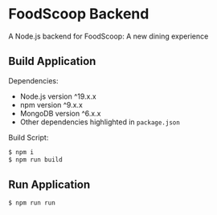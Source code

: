 # FoodScoop Backend
A Node.js backend for FoodScoop: A new dining experience

## Build Application

Dependencies:
- Node.js version ^19.x.x
- npm version ^9.x.x
- MongoDB version ^6.x.x
- Other dependencies highlighted in `package.json`

Build Script:
```sh
$ npm i
$ npm run build
```

## Run Application
```sh
$ npm run run
